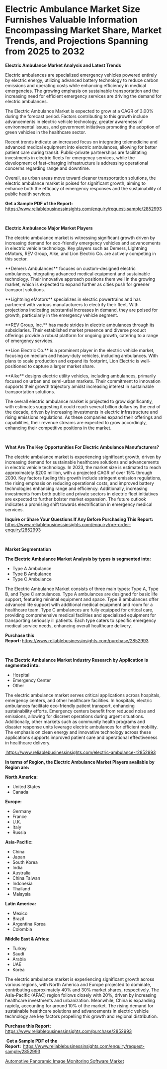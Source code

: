 <p><h1>Electric Ambulance Market Size Furnishes Valuable Information Encompassing Market Share, Market Trends, and Projections Spanning from 2025 to 2032</h1></p><p><strong>Electric Ambulance Market Analysis and Latest Trends</strong></p>
<p><p>Electric ambulances are specialized emergency vehicles powered entirely by electric energy, utilizing advanced battery technology to reduce carbon emissions and operating costs while enhancing efficiency in medical emergencies. The growing emphasis on sustainable transportation and the increasing need for efficient emergency services are driving the demand for electric ambulances. </p><p>The Electric Ambulance Market is expected to grow at a CAGR of 3.00% during the forecast period. Factors contributing to this growth include advancements in electric vehicle technology, greater awareness of environmental issues, and government initiatives promoting the adoption of green vehicles in the healthcare sector. </p><p>Recent trends indicate an increased focus on integrating telemedicine and advanced medical equipment into electric ambulances, allowing for better patient care during transit. Public-private partnerships are facilitating investments in electric fleets for emergency services, while the development of fast-charging infrastructure is addressing operational concerns regarding range and downtime. </p><p>Overall, as urban areas move toward cleaner transportation solutions, the electric ambulance market is poised for significant growth, aiming to enhance both the efficacy of emergency responses and the sustainability of public health services.</p></p>
<p><strong>Get a Sample PDF of the Report:&nbsp;</strong> <a href="https://www.reliablebusinessinsights.com/enquiry/request-sample/2852993?utm_campaign=2779&utm_medium=2&utm_source=Github&utm_content=ia&utm_term=11032025&utm_id=electric-ambulance">https://www.reliablebusinessinsights.com/enquiry/request-sample/2852993</a></p>
<p>&nbsp;</p>
<p><strong>Electric Ambulance Major Market Players</strong></p>
<p><p>The electric ambulance market is witnessing significant growth driven by increasing demand for eco-friendly emergency vehicles and advancements in electric vehicle technology. Key players such as Demers, Lightning eMotors, REV Group, Alke, and Lion Electric Co. are actively competing in this sector.</p><p>**Demers Ambulances** focuses on custom-designed electric ambulances, integrating advanced medical equipment and sustainable technology. Their innovative approach positions them well in the growing market, which is expected to expand further as cities push for greener transport solutions.</p><p>**Lightning eMotors** specializes in electric powertrains and has partnered with various manufacturers to electrify their fleet. With projections indicating substantial increases in demand, they are poised for growth, particularly in the emergency vehicle segment.</p><p>**REV Group, Inc.** has made strides in electric ambulances through its subsidiaries. Their established market presence and diverse product offerings provide a robust platform for ongoing growth, catering to a range of emergency services.</p><p>**Lion Electric Co.** is a prominent player in the electric vehicle market, focusing on medium and heavy-duty vehicles, including ambulances. With plans to scale production and expand its footprint, Lion Electric is well-positioned to capture a larger market share.</p><p>**Alke** designs electric utility vehicles, including ambulances, primarily focused on urban and semi-urban markets. Their commitment to innovation supports their growth trajectory amidst increasing interest in sustainable transportation solutions.</p><p>The overall electric ambulance market is projected to grow significantly, with estimates suggesting it could reach several billion dollars by the end of the decade, driven by increasing investments in electric infrastructure and rising emissions regulations. As these companies expand their offerings and capabilities, their revenue streams are expected to grow accordingly, enhancing their competitive positions in the market.</p></p>
<p>&nbsp;</p>
<p><strong>What Are The Key Opportunities For Electric Ambulance Manufacturers?</strong></p>
<p><p>The electric ambulance market is experiencing significant growth, driven by increasing demand for sustainable healthcare solutions and advancements in electric vehicle technology. In 2023, the market size is estimated to reach approximately $200 million, with a projected CAGR of over 15% through 2030. Key factors fueling this growth include stringent emission regulations, the rising emphasis on reducing operational costs, and improved battery technologies enhancing range and efficiency. Additionally, increasing investments from both public and private sectors in electric fleet initiatives are expected to further bolster market expansion. The future outlook indicates a promising shift towards electrification in emergency medical services.</p></p>
<p><strong>Inquire or Share Your Questions If Any Before Purchasing This Report:</strong> <a href="https://www.reliablebusinessinsights.com/enquiry/pre-order-enquiry/2852993?utm_campaign=2779&utm_medium=2&utm_source=Github&utm_content=ia&utm_term=11032025&utm_id=electric-ambulance">https://www.reliablebusinessinsights.com/enquiry/pre-order-enquiry/2852993</a></p>
<p>&nbsp;</p>
<p><strong>Market Segmentation</strong></p>
<p><strong>The Electric Ambulance Market Analysis by types is segmented into:</strong></p>
<p><ul><li> Type A Ambulance</li><li>Type B Ambulance</li><li>Type C Ambulance </li></ul></p>
<p><p>The Electric Ambulance Market consists of three main types: Type A, Type B, and Type C ambulances. Type A ambulances are designed for basic life support, featuring minimal equipment and space. Type B ambulances offer advanced life support with additional medical equipment and room for a healthcare team. Type C ambulances are fully equipped for critical care, providing comprehensive medical facilities and specialized equipment for transporting seriously ill patients. Each type caters to specific emergency medical service needs, enhancing overall healthcare delivery.</p></p>
<p><strong>Purchase this Report:&nbsp;</strong><a href="https://www.reliablebusinessinsights.com/purchase/2852993?utm_campaign=2779&utm_medium=2&utm_source=Github&utm_content=ia&utm_term=11032025&utm_id=electric-ambulance">https://www.reliablebusinessinsights.com/purchase/2852993</a></p>
<p>&nbsp;</p>
<p><strong>The Electric Ambulance Market Industry Research by Application is segmented into:</strong></p>
<p><ul><li> Hospital</li><li>Emergency Center</li><li>Other </li></ul></p>
<p><p>The electric ambulance market serves critical applications across hospitals, emergency centers, and other healthcare facilities. In hospitals, electric ambulances facilitate eco-friendly patient transport, enhancing sustainability efforts. Emergency centers benefit from reduced noise and emissions, allowing for discreet operations during urgent situations. Additionally, other markets such as community health programs and disaster response units leverage electric ambulances for efficient mobility. The emphasis on clean energy and innovative technology across these applications supports improved patient care and operational effectiveness in healthcare delivery.</p></p>
<p><a href="https://www.reliablebusinessinsights.com/electric-ambulance-r2852993?utm_campaign=2779&utm_medium=2&utm_source=Github&utm_content=ia&utm_term=11032025&utm_id=electric-ambulance">&nbsp;https://www.reliablebusinessinsights.com/electric-ambulance-r2852993</a></p>
<p><strong>In terms of Region, the Electric Ambulance Market Players available by Region are:</strong></p>
<p>
    <p> <strong> North America: </strong>
        <ul>
            <li>United States</li>
            <li>Canada</li>
        </ul>
        </p> 
    <p> <strong> Europe: </strong>
        <ul>
            <li>Germany</li>
            <li>France</li>
            <li>U.K.</li>
            <li>Italy</li>
            <li>Russia</li>
        </ul>
        </p> 
    <p> <strong> Asia-Pacific: </strong>
        <ul>
            <li>China</li>
            <li>Japan</li>
            <li>South Korea</li>
            <li>India</li>
            <li>Australia</li>
            <li>China Taiwan</li>
            <li>Indonesia</li>
            <li>Thailand</li>
            <li>Malaysia</li>
        </ul>
        </p> 
    <p> <strong> Latin America: </strong>
        <ul>
            <li>Mexico</li>
            <li>Brazil</li>
            <li>Argentina Korea</li>
            <li>Colombia</li>
        </ul>
        </p> 
    <p> <strong> Middle East & Africa: </strong>
        <ul>
            <li>Turkey</li>
            <li>Saudi</li>
            <li>Arabia</li>
            <li>UAE</li>
            <li>Korea</li>
        </ul>
    </p>
    </p>
<p><p>The electric ambulance market is experiencing significant growth across various regions, with North America and Europe projected to dominate, contributing approximately 40% and 30% market shares, respectively. The Asia-Pacific (APAC) region follows closely with 20%, driven by increasing healthcare investments and urbanization. Meanwhile, China is expanding rapidly, accounting for around 10% of the market. The rising demand for sustainable healthcare solutions and advancements in electric vehicle technology are key factors propelling this growth and regional distribution.</p></p>
<p><strong>Purchase this Report: </strong><a href="https://www.reliablebusinessinsights.com/purchase/2852993?utm_campaign=2779&utm_medium=2&utm_source=Github&utm_content=ia&utm_term=11032025&utm_id=electric-ambulance">https://www.reliablebusinessinsights.com/purchase/2852993</a></p>
<p>&nbsp;<strong>Get a Sample PDF of the Report:&nbsp;&nbsp;</strong><a href="https://www.reliablebusinessinsights.com/enquiry/request-sample/2852993?utm_campaign=2779&utm_medium=2&utm_source=Github&utm_content=ia&utm_term=11032025&utm_id=electric-ambulance">https://www.reliablebusinessinsights.com/enquiry/request-sample/2852993</a></p>
<p><strong></strong></p>
<p><p><a href="https://github.com/zanoligarav/Market-Research-Report-List-1/blob/main/automotive-panoramic-image-monitoring-software-market.md?utm_campaign=2779&utm_medium=2&utm_source=Github&utm_content=ia&utm_term=11032025&utm_id=electric-ambulance">Automotive Panoramic Image Monitoring Software Market</a></p></p>